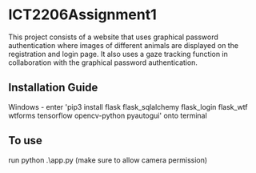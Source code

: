 # ICT2206Assignment1

This project consists of a website that uses graphical password authentication where images of different animals are displayed on the registration and login page.
It also uses a gaze tracking function in collaboration with the graphical password authentication.

## Installation Guide
Windows - enter 'pip3 install flask flask_sqlalchemy flask_login flask_wtf wtforms tensorflow opencv-python pyautogui' onto terminal 

## To use
run python .\app.py
(make sure to allow camera permission)
